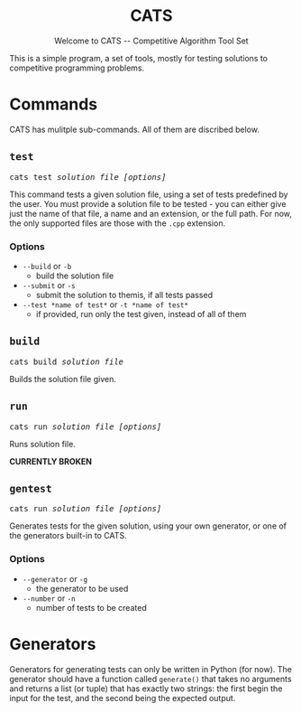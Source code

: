 <h1 align = center> CATS </h1>
<p align = center> Welcome to CATS -- Competitive Algorithm Tool Set </p>
This is a simple program, a set of tools, mostly for testing solutions to competitive programming problems.


# Commands 
CATS has mulitple sub-commands. All of them are discribed below.

## `test`
<pre>
cats test <i>solution file [options]</i>
</pre>

This command tests a given solution file, using a set of tests predefined by the user. You must provide a solution file to be tested - you can either give just the name of that file, a name and an extension, or the full path. For now, the only supported files are those with the `.cpp` extension.

### Options
- `--build` or `-b`
    - build the solution file
- `--submit` or `-s`
    - submit the solution to themis, if all tests passed
- `--test *name of test*` or `-t *name of test*`
    - if provided, run only the test given, instead of all of them

##  `build`
<pre>
cats build <i>solution file</i>
</pre>

Builds the solution file given.

## `run`
<pre>
cats run <i>solution file [options]</i>
</pre>

Runs solution file.

**CURRENTLY BROKEN**

## `gentest`
<pre>
cats run <i>solution file [options]</i>
</pre>

Generates tests for the given solution, using your own generator, or one of the generators built-in to CATS.

### Options
- `--generator` or `-g`
    - the generator to be used
- `--number` or `-n`
    - number of tests to be created


# Generators
Generators for generating tests can only be written in Python (for now).
The generator should have a function called `generate()` that takes no arguments and returns a list (or tuple) that has exactly two strings: the first begin the input for the test, and the second being the expected output.
